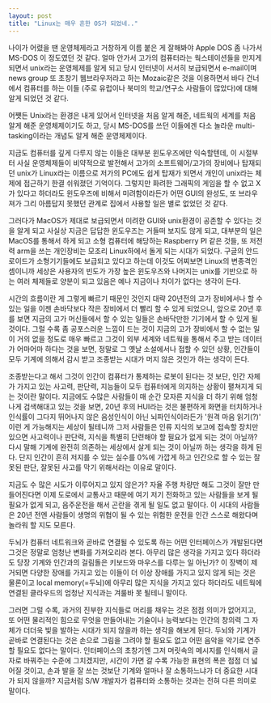 ```yaml
---
layout: post
title: "Linux는 매우 흔한 OS가 되었네.."
---
```



나이가 어렸을 땐 운영체제라고 거창하게 이름 붙은 게 잘해봐야 Apple DOS 좀 나가서 MS-DOS 이 정도였던 것 같다. 얼마 안가서 고가의 컴퓨터라는 웍스테이션들을 만지게 되면서 unix라는 운영체제를 알게 되고 당시 인터넷이 서서히 보급되면서 e-mail이며 news group 또 초창기 웹브라우저라고 하는 Mozaic같은 것을 이용하면서 바다 건너에서 컴퓨터를 하는 이들 (주로 유럽이나 북미의 학교/연구소 사람들이 많았다)에 대해 알게 되었던 것 같다.




어쩃든 Unix라는 환경은 내게 있어서 인터넷을 처음 알게 해준, 네트웍의 세계를 처음 알게 해준 운영체제이기도 하고, 당시 MS-DOS를 쓰던 이들에겐 다소 놀라운 multi-tasking이라는 개념도 알게 해준 운영체제이다. 




지금도 컴퓨터를 깊게 다루지 않는 이들은 대부분 윈도우즈에만 익숙할텐데, 이 시절부터 사실 운영체제들이 비약적으로 발전해서 고가의 소프트웨어/고가의 장비에나 탑재되던 unix가 Linux라는 이름으로 저가의 PC에도 쉽게 탑재가 되면서 개인이 unix라는 체제에 접근하기 한결 쉬워졌던 기억이다. 그렇지만 화려한 그래픽의 게임을 할 수 없고 X가 있다고 하더라도 윈도우즈에 비해서 미려함이라든가 어떤 GUI의 완성도, 또 브라우져가 그리 아름답지 못했던 관계로 집에서 사용할 일은 별로 없었던 것 같다.




그러다가 MacOS가 제대로 보급되면서 미려한 GUI와 unix환경이 공존할 수 있다는 것을 알게 되고 사실상 지금은 답답한 윈도우즈는 거들떠 보지도 않게 되고, 대부분의 일은 MacOS를 통해서 하게 되고 소형 컴퓨터에 해당하는 Raspberry PI 같은 것들, 또 저전력 arm을 쓰는 개인장비는 모조리 Linux하에서 돌게 되는 시대가 되었다. 구글의 안드로이드가 소형기기들에도 보급되고 있다고 하는데 이것도 어찌보면 Linux의 변종격인 셈이니까 세상은 사용자의 빈도가 가장 높은 윈도우즈와 나머지는 unix를 기반으로 하는 여러 체제들로 양분이 되고 있음은 예나 지금이나 차이가 없다는 생각이 든다.




시간의 흐름이란 게 그렇게 빠르기 때문인 것인지 대략 20년전의 고가 장비에서나 할 수 있는 일을 이젠 손바닥보다 작은 장비에서 더 빨리 할 수 있게 되었으니, 앞으로 20년 후를 보면 지금의 고가 머신들에서 할 수 있는 일들은 손바닥만한 기기에서 할 수 있게 될 것이다. 그럴 수록 좀 공포스러운 느낌이 드는 것이 지금의 고가 장비에서 할 수 없는 일이 거의 없을 정도로 매우 빠르고 그것이 외부 세계와 네트웍을 통해서 주고 받는 데이터가 어마어마 하다는 것을 보면, 정말로 그 옛날 소설에서나 접할 수 있던 상황, 인간들이 모두 기계에 의해서 감시 받고 조종받는 시대가 머지 않은 것인가 하는 생각이 든다.




조종받는다고 해서 그것이 인간이 컴퓨터가 통제하는 로봇이 된다는 것 보단, 인간 자체가 가지고 있는 사고력, 판단력, 지능들이 모두 컴퓨터에게 의지하는 상황이 펼쳐지게 되는 것이란 말이다. 지금에도 수많은 사람들이 매 순간 모자른 지식을 더 하기 위해 엄청나게 검색해대고 있는 것을 보면, 20년 후의 HUI라는 것은 불편하게 화면을 터치하거나 인식률이 그다지 뛰어나지 않은 음성인식이 아닌 뇌파인식이라든가 '원격 마음 읽기(?)' 이런 게 가능해지는 세상이 될테니까 그저 사람들은 인류 지식의 보고에 접속할 장치만 있으면 사고력이나 판단력, 지식을 특별히 단련해야 할 필요가 없게 되는 것이 아닐까? 다시 말해 기계에 완전히 의존하는 세상에서 살게 되는 것이 아닐까 하는 생각을 하게 된다. 단지 인간이 흔히 저지를 수 있는 실수를 0%에 가깝게 하고 인간으로 할 수 있는 잘못된 판단, 잘못된 사고를 막기 위해서라는 이유로 말이다. 




지금도 수 많은 시도가 이루어지고 있지 않은가? 자율 주행 차량만 해도 그것이 잘만 만들어진다면 이제 도로에서 교통사고 때문에 여기 저기 전화하고 있는 사람들을 보게 될 필요가 없게 되고, 음주운전을 해서 곤란을 겪게 될 일도 없고 말이다. 이 시대의 사람들은 20년 전엔 사람들이 생명의 위협이 될 수 있는 위험한 운전을 인간 스스로 해왔다며 놀라워 할 지도 모른다. 




두뇌가 컴퓨터 네트워크와 곧바로 연결될 수 있도록 하는 어떤 인터페이스가 개발된다면 그것은 정말로 엄청난 변화를 가져오리라 본다. 아무리 많은 생각을 가지고 있다 하더라도 당장 기계와 인간과의 걸림돌은 키보드와 마우스를 다루는 일 아닌가? 이 장벽이 제거되면 다양한 장애를 가지고 있는 이들이 더 이상 장애를 가지고 있지 않게 되는 것은 물론이고 local memory(=두뇌)에 아무리 많은 지식을 가지고 있다 하더라도 네트웍에 연결된 클라우드의 엄청난 지식과는 겨룰바 못 될테니 말이다.




그러면 그럴 수록, 과거의 진부한 지식들로 머리를 채우는 것은 점점 의미가 없어지고, 또 어떤 물리적인 힘으로 무엇을 만들어내는 기술이나 능력보다는 인간의 창의력 그 자체가 더더욱 빛을 발하는 시대가 되지 않을까 하는 생각을 해보게 된다. 두뇌와 기계가 곧바로 연결된다는 것은 손으로 그림을 그려야 할 필요도 없고 어떤 음악을 악기로 연주할 필요도 없다는 말이다. 인터페이스의 초창기엔 그저 머릿속의 메시지를 인식해서 글자로 바꿔주는 수준에 그치겠지만, 시간이 가면 갈 수록 가능한 표현의 폭은 점점 더 넓어질 것이고, 손과 발을 잘 쓰는 것보단 기계와 얼마나 잘 소통하느냐가 더 중요한 시대가 되지 않을까? 지금처럼 S/W 개발자가 컴퓨터와 소통하는 것과는 전혀 다른 의미로 말이다. 






